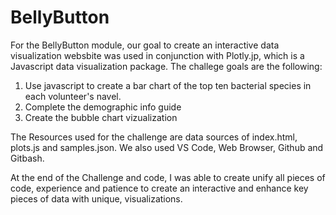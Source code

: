 # BellyButton


For the BellyButton module, our goal to create an interactive data visualization websbite was used in conjunction with Plotly.jp, which is a Javascript data visualization package. The challege goals are the following:
  1) Use javascript to create a bar chart of the top ten bacterial species in each volunteer's navel.
  2) Complete the demographic info guide
  3) Create the bubble chart vizualization
  
The Resources used for the challenge are data sources of index.html, plots.js and samples.json.  We also used VS Code, Web Browser, Github and Gitbash.
  
At the end of the Challenge and code, I was able to create unify all pieces of code, experience and patience to create an interactive and enhance key pieces of data with unique, visualizations.
